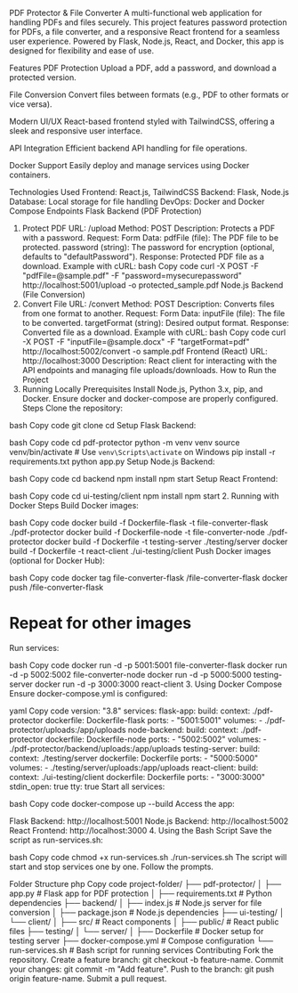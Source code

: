 PDF Protector & File Converter
A multi-functional web application for handling PDFs and files securely. This project features password protection for PDFs, a file converter, and a responsive React frontend for a seamless user experience. Powered by Flask, Node.js, React, and Docker, this app is designed for flexibility and ease of use.

Features
PDF Protection
Upload a PDF, add a password, and download a protected version.

File Conversion
Convert files between formats (e.g., PDF to other formats or vice versa).

Modern UI/UX
React-based frontend styled with TailwindCSS, offering a sleek and responsive user interface.

API Integration
Efficient backend API handling for file operations.

Docker Support
Easily deploy and manage services using Docker containers.

Technologies Used
Frontend: React.js, TailwindCSS
Backend: Flask, Node.js
Database: Local storage for file handling
DevOps: Docker and Docker Compose
Endpoints
Flask Backend (PDF Protection)
1. Protect PDF
URL: /upload
Method: POST
Description: Protects a PDF with a password.
Request:
Form Data:
pdfFile (file): The PDF file to be protected.
password (string): The password for encryption (optional, defaults to "defaultPassword").
Response:
Protected PDF file as a download.
Example with cURL:
bash
Copy code
curl -X POST -F "pdfFile=@sample.pdf" -F "password=mysecurepassword" http://localhost:5001/upload -o protected_sample.pdf
Node.js Backend (File Conversion)
1. Convert File
URL: /convert
Method: POST
Description: Converts files from one format to another.
Request:
Form Data:
inputFile (file): The file to be converted.
targetFormat (string): Desired output format.
Response:
Converted file as a download.
Example with cURL:
bash
Copy code
curl -X POST -F "inputFile=@sample.docx" -F "targetFormat=pdf" http://localhost:5002/convert -o sample.pdf
Frontend (React)
URL: http://localhost:3000
Description: React client for interacting with the API endpoints and managing file uploads/downloads.
How to Run the Project
1. Running Locally
Prerequisites
Install Node.js, Python 3.x, pip, and Docker.
Ensure docker and docker-compose are properly configured.
Steps
Clone the repository:

bash
Copy code
git clone <repository-url>
cd <repository-folder>
Setup Flask Backend:

bash
Copy code
cd pdf-protector
python -m venv venv
source venv/bin/activate  # Use `venv\Scripts\activate` on Windows
pip install -r requirements.txt
python app.py
Setup Node.js Backend:

bash
Copy code
cd backend
npm install
npm start
Setup React Frontend:

bash
Copy code
cd ui-testing/client
npm install
npm start
2. Running with Docker
Steps
Build Docker images:

bash
Copy code
docker build -f Dockerfile-flask -t file-converter-flask ./pdf-protector
docker build -f Dockerfile-node -t file-converter-node ./pdf-protector
docker build -f Dockerfile -t testing-server ./testing/server
docker build -f Dockerfile -t react-client ./ui-testing/client
Push Docker images (optional for Docker Hub):

bash
Copy code
docker tag file-converter-flask <dockerhub-username>/file-converter-flask
docker push <dockerhub-username>/file-converter-flask
# Repeat for other images
Run services:

bash
Copy code
docker run -d -p 5001:5001 file-converter-flask
docker run -d -p 5002:5002 file-converter-node
docker run -d -p 5000:5000 testing-server
docker run -d -p 3000:3000 react-client
3. Using Docker Compose
Ensure docker-compose.yml is configured:

yaml
Copy code
version: "3.8"
services:
  flask-app:
    build:
      context: ./pdf-protector
      dockerfile: Dockerfile-flask
    ports:
      - "5001:5001"
    volumes:
      - ./pdf-protector/uploads:/app/uploads
  node-backend:
    build:
      context: ./pdf-protector
      dockerfile: Dockerfile-node
    ports:
      - "5002:5002"
    volumes:
      - ./pdf-protector/backend/uploads:/app/uploads
  testing-server:
    build:
      context: ./testing/server
      dockerfile: Dockerfile
    ports:
      - "5000:5000"
    volumes:
      - ./testing/server/uploads:/app/uploads
  react-client:
    build:
      context: ./ui-testing/client
      dockerfile: Dockerfile
    ports:
      - "3000:3000"
    stdin_open: true
    tty: true
Start all services:

bash
Copy code
docker-compose up --build
Access the app:

Flask Backend: http://localhost:5001
Node.js Backend: http://localhost:5002
React Frontend: http://localhost:3000
4. Using the Bash Script
Save the script as run-services.sh:

bash
Copy code
chmod +x run-services.sh
./run-services.sh
The script will start and stop services one by one. Follow the prompts.

Folder Structure
php
Copy code
project-folder/
├── pdf-protector/
│   ├── app.py           # Flask app for PDF protection
│   ├── requirements.txt # Python dependencies
├── backend/
│   ├── index.js         # Node.js server for file conversion
│   ├── package.json     # Node.js dependencies
├── ui-testing/
│   └── client/
│       ├── src/         # React components
│       ├── public/      # React public files
├── testing/
│   └── server/
│       ├── Dockerfile   # Docker setup for testing server
├── docker-compose.yml   # Compose configuration
└── run-services.sh      # Bash script for running services
Contributing
Fork the repository.
Create a feature branch: git checkout -b feature-name.
Commit your changes: git commit -m "Add feature".
Push to the branch: git push origin feature-name.
Submit a pull request.
